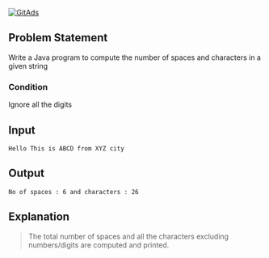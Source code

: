<a href="https://tracking.gitads.io/?repo=Java-Solutions-TCS-Xplore-Proctored-Assessment"> <img src="https://images.gitads.io/Java-Solutions-TCS-Xplore-Proctored-Assessment" alt="GitAds"/> </a>

## Problem Statement

Write a Java program to compute the number of spaces and characters in a given string

### Condition

Ignore all the digits

## Input

    Hello This is ABCD from XYZ city

## Output

    No of spaces : 6 and characters : 26

## Explanation

> The total number of spaces and all the characters excluding numbers/digits are computed and printed.
